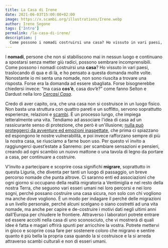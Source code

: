 ```yaml
---
title: La Casa di Irene
date: 2021-06-03T15:00:00+02:00
image: https://x.scambi.org/illustrations/Irene.webp
author: Irene Segone
tags: ['Intro']
permalink: /la-casa-di-irene/
description: |
  Come possono i nomadi costruirsi una casa? Ho vissuto in vari paesi, traslocando di qua e di là, e ho pensato a questa domanda molte volte. Nonostante io mi senta una nomade, non sono riuscita a trovare una risposta. Forse era la domanda ad essere sbagliata.
---
```

I **nomadi**, persone che non si stabiliscono mai in nessun luogo e continuano a spostarsi senza metter giù radici, possono sembrare incomprensibili. Come possono i nomadi costruirsi una **casa**? Ho vissuto in vari paesi, traslocando di qua e di là, e ho pensato a questa domanda molte volte. Nonostante io mi senta una nomade, non sono riuscita a trovare una risposta. Forse era la domanda ad essere sbagliata. Forse bisognerebbe chiedersi invece: “ma casa **cos’è**, casa dov’è?” come fanno Selton e Dardust nella loro *<a href="https://www.youtube.com/watch?v=FLs7BjARXK8" rel="noreferrer noopener" data-type="URL" data-id="https://www.youtube.com/watch?v=FLs7BjARXK8" target="_blank">Cercasi Casa</a>*.

Credo di aver capito, ora, che una casa non si costruisce in un luogo fisico. Non basta una struttura con quattro pareti e un soffitto, servono soprattutto esperienze, relazioni e <u>scambi</u>. È un processo lungo, che impiega letteralmente una vita. Tendiamo ad associare l'idea di casa ad un rassicurante senso di protezione, che però è un'illusione; <u>nulla può proteggerci da avventure ed emozioni inaspettate</u>, che prima ci spiazzano ed espongono le nostre vulnerabilità, e poi invece rafforzano sempre di più la nostra casa, se riusciamo a farne buon uso. Per questo vi invito a raggiungerci quest’estate a Sanremo: per scambiare sensazioni e pensieri, creando ad ogni scambio un nuovo mattone o una tavola di legno da portare a casa, per continuare a costruire.

V’invito a partecipare e scoprire cosa significhi **migrare**, soprattutto in questa Liguria, che diventa per tanti un luogo di passaggio, un breve percorso nomade che punta altrove. Ci saranno enti ed associazioni che ogni giorno si occupano della realtà migratoria a Ventimiglia e nel resto della nostra Terra, che seguono vari esseri umani nei loro percorsi e nei loro sogni, perché possano costruire una casa sicura, non solo con chi vogliono ma anche dove vogliono. È un modo per indagare il perché delle migrazioni a un livello personale, perché alcuni scelgano o siano costretti ad una vita nomade, ma anche per capire e de-costruire i motivi dati negli ultimi anni dall'Europa per chiudere le frontiere. Attraverso i laboratori potrete entrare ed essere accolti nella casa di uno sconosciuto, che vi mostrerà di quali idee è fatta e magari offrirà spunti per arricchire la vostra. Potrete mettervi in gioco e scoprire cosa fare per sostenere coloro che migrano e sentire quanto è più bella la propria casa quando la si costruisce e la si arreda attraverso scambi culturali e non di esseri umani.
